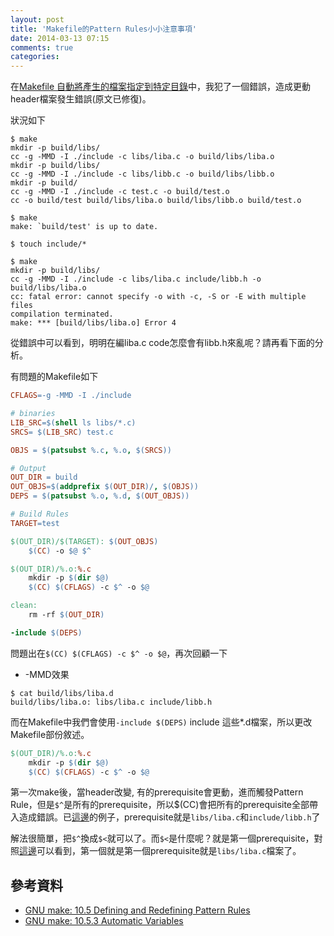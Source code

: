 ```yaml
---
layout: post
title: 'Makefile的Pattern Rules小小注意事項'
date: 2014-03-13 07:15
comments: true
categories: 
---
```

在[Makefile 自動將產生的檔案指定到特定目錄](http://wen00072-blog.logdown.com/posts/184830-makefile-automatically-assign-a-file-to-a-specific-directory)中，我犯了一個錯誤，造成更動header檔案發生錯誤(原文已修復)。

狀況如下

```text Error log
$ make
mkdir -p build/libs/
cc -g -MMD -I ./include -c libs/liba.c -o build/libs/liba.o
mkdir -p build/libs/
cc -g -MMD -I ./include -c libs/libb.c -o build/libs/libb.o
mkdir -p build/
cc -g -MMD -I ./include -c test.c -o build/test.o
cc -o build/test build/libs/liba.o build/libs/libb.o build/test.o

$ make
make: `build/test' is up to date.

$ touch include/*

$ make
mkdir -p build/libs/
cc -g -MMD -I ./include -c libs/liba.c include/libb.h -o build/libs/liba.o
cc: fatal error: cannot specify -o with -c, -S or -E with multiple files
compilation terminated.
make: *** [build/libs/liba.o] Error 4
```

從錯誤中可以看到，明明在編liba.c code怎麼會有libb.h來亂呢？請再看下面的分析。

有問題的Makefile如下

```makefile 有問題的Makefile
CFLAGS=-g -MMD -I ./include

# binaries
LIB_SRC=$(shell ls libs/*.c)
SRCS= $(LIB_SRC) test.c

OBJS = $(patsubst %.c, %.o, $(SRCS))

# Output
OUT_DIR = build
OUT_OBJS=$(addprefix $(OUT_DIR)/, $(OBJS))
DEPS = $(patsubst %.o, %.d, $(OUT_OBJS))

# Build Rules
TARGET=test

$(OUT_DIR)/$(TARGET): $(OUT_OBJS)
	$(CC) -o $@ $^

$(OUT_DIR)/%.o:%.c
	mkdir -p $(dir $@)
	$(CC) $(CFLAGS) -c $^ -o $@

clean:
	rm -rf $(OUT_DIR)

-include $(DEPS)

```

問題出在`$(CC) $(CFLAGS) -c $^ -o $@`，再次回顧一下
<a name="dep"></a>

* -MMD效果
```
$ cat build/libs/liba.d 
build/libs/liba.o: libs/liba.c include/libb.h
```

而在Makefile中我們會使用`-include $(DEPS)` include 這些*.d檔案，所以更改Makefile部份敘述。
```makefile
$(OUT_DIR)/%.o:%.c
	mkdir -p $(dir $@)
	$(CC) $(CFLAGS) -c $^ -o $@
```

第一次make後，當header改變, 有的prerequisite會更動，進而觸發Pattern Rule，但是`$^`是所有的prerequisite，所以$(CC)會把所有的prerequisite全部帶入造成錯誤。已[這邊](#dep)的例子，prerequisite就是`libs/liba.c`和`include/libb.h`了

解法很簡單，把`$^`換成`$<`就可以了。而`$<`是什麼呢？就是第一個prerequisite，對照[這邊](#dep)可以看到，第一個就是第一個prerequisite就是`libs/liba.c`檔案了。

## 參考資料

* [GNU make: 10.5 Defining and Redefining Pattern Rules](http://www.gnu.org/software/make/manual/make.html#Pattern-Rules)
* [GNU make: 10.5.3 Automatic Variables](http://www.gnu.org/software/make/manual/make.html#Automatic-Variables)
